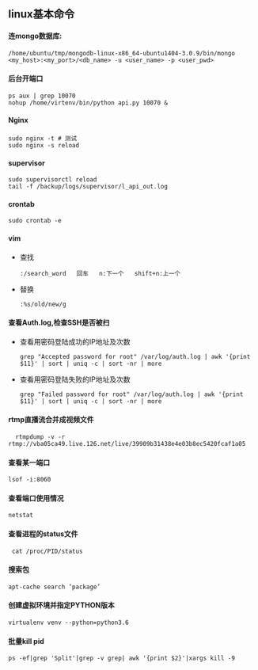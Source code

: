 ## linux基本命令

#### 连mongo数据库:
    /home/ubuntu/tmp/mongodb-linux-x86_64-ubuntu1404-3.0.9/bin/mongo <my_host>:<my_port>/<db_name> -u <user_name> -p <user_pwd>
#### 后台开端口
    ps aux | grep 10070
    nohup /home/virtenv/bin/python api.py 10070 &
#### Nginx
    sudo nginx -t # 测试
    sudo nginx -s reload
#### supervisor
    sudo supervisorctl reload
    tail -f /backup/logs/supervisor/l_api_out.log
#### crontab
    sudo crontab -e
#### vim
- 查找  
         
      :/search_word   回车   n:下一个   shift+n:上一个
- 替换   
        
      :%s/old/new/g
#### 查看Auth.log,检查SSH是否被扫
- 查看用密码登陆成功的IP地址及次数
    
      grep "Accepted password for root" /var/log/auth.log | awk '{print $11}' | sort | uniq -c | sort -nr | more
- 查看用密码登陆失败的IP地址及次数

      grep "Failed password for root" /var/log/auth.log | awk '{print $11}' | sort | uniq -c | sort -nr | more

#### rtmp直播流合并成视频文件

      rtmpdump -v -r rtmp://vba05ca49.live.126.net/live/39909b31438e4e03b8ec5420fcaf1a05

#### 查看某一端口  
    lsof -i:8060
#### 查看端口使用情况
    netstat
#### 查看进程的status文件
     cat /proc/PID/status
#### 搜索包
    apt-cache search ‘package’
#### 创建虚拟环境并指定PYTHON版本
    virtualenv venv --python=python3.6
#### 批量kill pid
    ps -ef|grep 'Split'|grep -v grep| awk '{print $2}'|xargs kill -9

